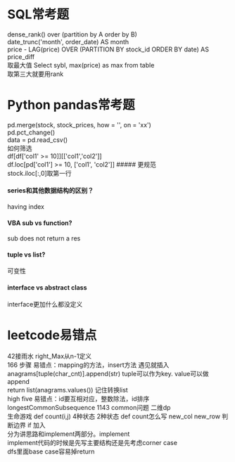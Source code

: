 # SQL常考题 
dense_rank() over (partition by A order by B) <br>
date_trunc('month', order_date) AS month <br>
price - LAG(price) OVER (PARTITION BY stock_id ORDER BY date) AS price_diff <br>
取最大值 Select sybl, max(price) as max from table <br>
取第三大就要用rank

# Python pandas常考题
pd.merge(stock, stock_prices, how = '', on = 'xx') <br>
pd.pct_change() <br>
data = pd.read_csv() <br>
如何筛选 <br>
df[df['col1' >= 10]][['col1','col2']] <br>
df.loc[pd['col1'] >= 10, ['col1', 'col2']]  ##### 更规范 <br>
stock.iloc[:,0]取第一行

#### series和其他数据结构的区别？
having index
#### VBA sub vs function?
sub does not return a res
#### tuple vs list?
可变性

#### interface vs abstract class
interface更加什么都没定义

# leetcode易错点
42接雨水 right_Max从n-1定义 <br>
166 步骤 易错点：mapping的方法，insert方法 遇见就插入 <br>
anagrams[tuple(char_cnt)].append(str)   tuple可以作为key. value可以做append <br>
return list(anagrams.values()) 记住转换list <br>
high five 易错点：id要互相对应，整数除法，id排序 <br>
longestCommonSubsequence 1143 common问题 二维dp <br>
生命游戏 def count(i,j) 4种状态 2种状态 def count怎么写 new_col new_row 判断边界 if 加入 <br>
分为讲思路和implement两部分。implement <br>
implement代码的时候是先写主要结构还是先考虑corner case <br>
dfs里面base case容易掉return
